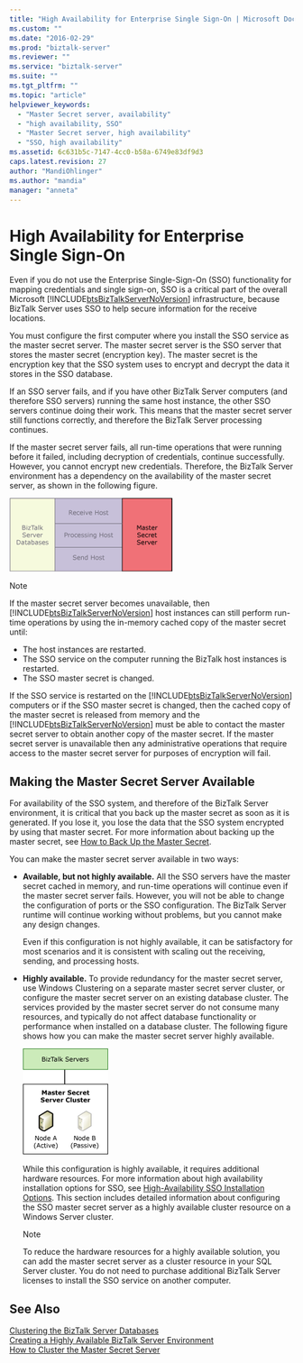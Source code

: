 ```yaml
---
title: "High Availability for Enterprise Single Sign-On | Microsoft Docs"
ms.custom: ""
ms.date: "2016-02-29"
ms.prod: "biztalk-server"
ms.reviewer: ""
ms.service: "biztalk-server"
ms.suite: ""
ms.tgt_pltfrm: ""
ms.topic: "article"
helpviewer_keywords: 
  - "Master Secret server, availability"
  - "high availability, SSO"
  - "Master Secret server, high availability"
  - "SSO, high availability"
ms.assetid: 6c631b5c-7147-4cc0-b58a-6749e83df9d3
caps.latest.revision: 27
author: "MandiOhlinger"
ms.author: "mandia"
manager: "anneta"
---
```

# High Availability for Enterprise Single Sign-On
Even if you do not use the Enterprise Single-Sign-On (SSO) functionality for mapping credentials and single sign-on, SSO is a critical part of the overall Microsoft [!INCLUDE[btsBizTalkServerNoVersion](../includes/btsbiztalkservernoversion-md.md)] infrastructure, because BizTalk Server uses SSO to help secure information for the receive locations.  
  
 You must configure the first computer where you install the SSO service as the master secret server. The master secret server is the SSO server that stores the master secret (encryption key). The master secret is the encryption key that the SSO system uses to encrypt and decrypt the data it stores in the SSO database.  
  
 If an SSO server fails, and if you have other BizTalk Server computers (and therefore SSO servers) running the same host instance, the other SSO servers continue doing their work. This means that the master secret server still functions correctly, and therefore the BizTalk Server processing continues.  
  
 If the master secret server fails, all run-time operations that were running before it failed, including decryption of credentials, continue successfully. However, you cannot encrypt new credentials. Therefore, the BizTalk Server environment has a dependency on the availability of the master secret server, as shown in the following figure.  
  
 ![Points of Failure](../core/media/tdi-highava-pointsfailure-mss.gif "TDI_HighAva_PointsFailure_MSS")  
  
> [!NOTE]
>  If the master secret server becomes unavailable, then [!INCLUDE[btsBizTalkServerNoVersion](../includes/btsbiztalkservernoversion-md.md)] host instances can still perform run-time operations by using the in-memory cached copy of the master secret until:  
>   
>  -   The host instances are restarted.  
> -   The SSO service on the computer running the BizTalk host instances is restarted.  
> -   The SSO master secret is changed.  
>   
>  If the SSO service is restarted on the [!INCLUDE[btsBizTalkServerNoVersion](../includes/btsbiztalkservernoversion-md.md)] computers or if the SSO master secret is changed, then the cached copy of the master secret is released from memory and the [!INCLUDE[btsBizTalkServerNoVersion](../includes/btsbiztalkservernoversion-md.md)] must be able to contact the master secret server to obtain another copy of the master secret. If the master secret server is unavailable then any administrative operations that require access to the master secret server for purposes of encryption will fail.  
  
## Making the Master Secret Server Available  
 For availability of the SSO system, and therefore of the BizTalk Server environment, it is critical that you back up the master secret as soon as it is generated. If you lose it, you lose the data that the SSO system encrypted by using that master secret. For more information about backing up the master secret, see [How to Back Up the Master Secret](../core/how-to-back-up-the-master-secret.md).  
  
 You can make the master secret server available in two ways:  
  
-   **Available, but not highly available.** All the SSO servers have the master secret cached in memory, and run-time operations will continue even if the master secret server fails. However, you will not be able to change the configuration of ports or the SSO configuration. The BizTalk Server runtime will continue working without problems, but you cannot make any design changes.  
  
     Even if this configuration is not highly available, it can be satisfactory for most scenarios and it is consistent with scaling out the receiving, sending, and processing hosts.  
  
-   **Highly available.** To provide redundancy for the master secret server, use Windows Clustering on a separate master secret server cluster, or configure the master secret server on an existing database cluster. The services provided by the master secret server do not consume many resources, and typically do not affect database functionality or performance when installed on a database cluster. The following figure shows how you can make the master secret server highly available.  
  
     ![Highly Available Master Secret Server](../core/media/tdi-highava-msscluster.gif "TDI_HighAva_MSSCluster")  
  
     While this configuration is highly available, it requires additional hardware resources. For more information about high availability installation options for SSO, see [High-Availability SSO Installation Options](../core/high-availability-sso-installation-options.md). This section includes detailed information about configuring the SSO master secret server as a highly available cluster resource on a Windows Server cluster.  
  
    > [!NOTE]
    >  To reduce the hardware resources for a highly available solution, you can add the master secret server as a cluster resource in your SQL Server cluster. You do not need to purchase additional BizTalk Server licenses to install the SSO service on another computer.  
  
## See Also  
 [Clustering the BizTalk Server Databases](../core/clustering-the-biztalk-server-databases1.md)   
 [Creating a Highly Available BizTalk Server Environment](../core/creating-a-highly-available-biztalk-server-environment.md)   
 [How to Cluster the Master Secret Server](../core/how-to-cluster-the-master-secret-server1.md)